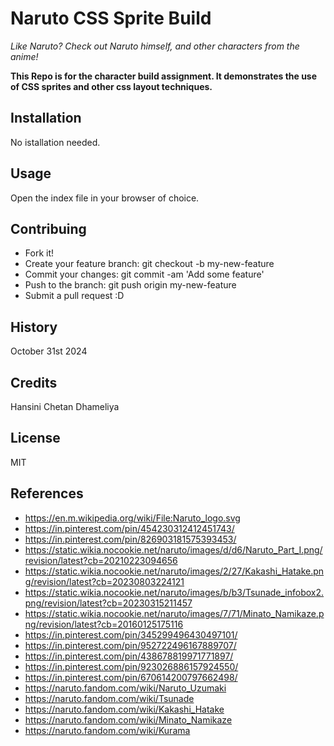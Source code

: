 # Naruto CSS Sprite Build
*Like Naruto? Check out Naruto himself, and other characters from the anime!*

**This Repo is for the character build assignment. It demonstrates the use of CSS sprites and other css layout techniques.**

## Installation
No istallation needed.

## Usage
Open the index file in your browser of choice.

## Contribuing
- Fork it!
- Create your feature branch: git checkout -b my-new-feature
- Commit your changes: git commit -am 'Add some feature'
- Push to the branch: git push origin my-new-feature
- Submit a pull request :D

## History
October 31st 2024

## Credits
Hansini Chetan Dhameliya

## License
MIT

## References

- https://en.m.wikipedia.org/wiki/File:Naruto_logo.svg
- https://in.pinterest.com/pin/454230312412451743/
- https://in.pinterest.com/pin/826903181575393453/
- https://static.wikia.nocookie.net/naruto/images/d/d6/Naruto_Part_I.png/revision/latest?cb=20210223094656
- https://static.wikia.nocookie.net/naruto/images/2/27/Kakashi_Hatake.png/revision/latest?cb=20230803224121
- https://static.wikia.nocookie.net/naruto/images/b/b3/Tsunade_infobox2.png/revision/latest?cb=20230315211457
- https://static.wikia.nocookie.net/naruto/images/7/71/Minato_Namikaze.png/revision/latest?cb=20160125175116
- https://in.pinterest.com/pin/345299496430497101/
- https://in.pinterest.com/pin/952722496167889707/
- https://in.pinterest.com/pin/438678819971771897/
- https://in.pinterest.com/pin/923026886157924550/
- https://in.pinterest.com/pin/670614200797662498/
- https://naruto.fandom.com/wiki/Naruto_Uzumaki
- https://naruto.fandom.com/wiki/Tsunade
- https://naruto.fandom.com/wiki/Kakashi_Hatake
- https://naruto.fandom.com/wiki/Minato_Namikaze
- https://naruto.fandom.com/wiki/Kurama


